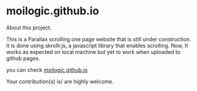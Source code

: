 # moilogic.github.io
About this project.

This is a Parallax scrolling one page website that is still under construction. It is done using skrollr.js, a javascript library that enables scrolling. Now, It works as expected on local machine but yet to work when uploaded to github pages.

you can check <a href="https//moilogic.github.io">moilogic.github.io</a> 

Your contribution(s) is/ are highly welcome.
